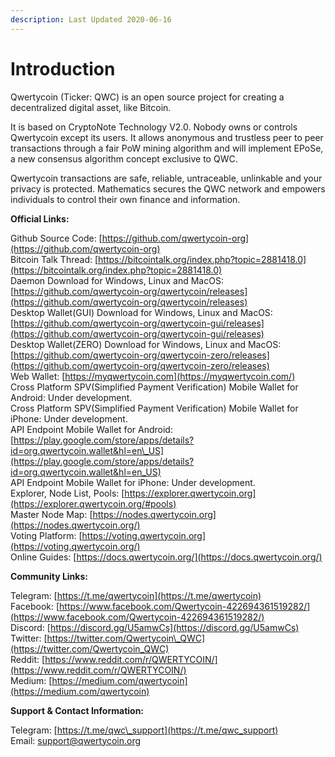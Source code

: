 ```yaml
---
description: Last Updated 2020-06-16
---
```


# Introduction

Qwertycoin \(Ticker: QWC\) is an open source project for creating a decentralized digital asset, like Bitcoin.

It is based on CryptoNote Technology V2.0. Nobody owns or controls Qwertycoin except its users. It allows anonymous and trustless peer to peer transactions through a fair PoW mining algorithm and will implement EPoSe, a new consensus algorithm concept exclusive to QWC.

Qwertycoin transactions are safe, reliable, untraceable, unlinkable and your privacy is protected. Mathematics secures the QWC network and empowers individuals to control their own finance and information.

**Official Links:**

Github Source Code: [https://github.com/qwertycoin-org](https://github.com/qwertycoin-org)  
Bitcoin Talk Thread: [https://bitcointalk.org/index.php?topic=2881418.0](https://bitcointalk.org/index.php?topic=2881418.0)  
Daemon Download for Windows, Linux and MacOS: [https://github.com/qwertycoin-org/qwertycoin/releases](https://github.com/qwertycoin-org/qwertycoin/releases)  
Desktop Wallet\(GUI\) Download for Windows, Linux and MacOS: [https://github.com/qwertycoin-org/qwertycoin-gui/releases](https://github.com/qwertycoin-org/qwertycoin-gui/releases)  
Desktop Wallet\(ZERO\) Download for Windows, Linux and MacOS: [https://github.com/qwertycoin-org/qwertycoin-zero/releases](https://github.com/qwertycoin-org/qwertycoin-zero/releases)  
Web Wallet: [https://myqwertycoin.com](https://myqwertycoin.com/)  
Cross Platform SPV\(Simplified Payment Verification\) Mobile Wallet for Android: Under development.  
Cross Platform SPV\(Simplified Payment Verification\) Mobile Wallet for iPhone: Under development.  
API Endpoint Mobile Wallet for Android: [https://play.google.com/store/apps/details?id=org.qwertycoin.wallet&hl=en\_US](https://play.google.com/store/apps/details?id=org.qwertycoin.wallet&hl=en_US)  
API Endpoint Mobile Wallet for iPhone: Under development.  
Explorer, Node List, Pools: [https://explorer.qwertycoin.org](https://explorer.qwertycoin.org/#pools)  
Master Node Map: [https://nodes.qwertycoin.org](https://nodes.qwertycoin.org/)  
Voting Platform: [https://voting.qwertycoin.org](https://voting.qwertycoin.org/)  
Online Guides: [https://docs.qwertycoin.org/](https://docs.qwertycoin.org/)

**Community Links:**

Telegram: [https://t.me/qwertycoin](https://t.me/qwertycoin)  
Facebook: [https://www.facebook.com/Qwertycoin-422694361519282/](https://www.facebook.com/Qwertycoin-422694361519282/)  
Discord: [https://discord.gg/U5amwCs](https://discord.gg/U5amwCs)  
Twitter: [https://twitter.com/Qwertycoin\_QWC](https://twitter.com/Qwertycoin_QWC)  
Reddit: [https://www.reddit.com/r/QWERTYCOIN/](https://www.reddit.com/r/QWERTYCOIN/)  
Medium: [https://medium.com/qwertycoin](https://medium.com/qwertycoin)



**Support & Contact Information:**

Telegram: [https://t.me/qwc\_support](https://t.me/qwc_support)  
Email: [support@qwertycoin.org](mailto:support@qwertycoin.org)

